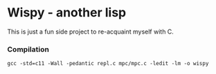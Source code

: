 # Wispy - another lisp
This is just a fun side project to re-acquaint myself with C.
### Compilation
```gcc -std=c11 -Wall -pedantic repl.c mpc/mpc.c -ledit -lm -o wispy```
